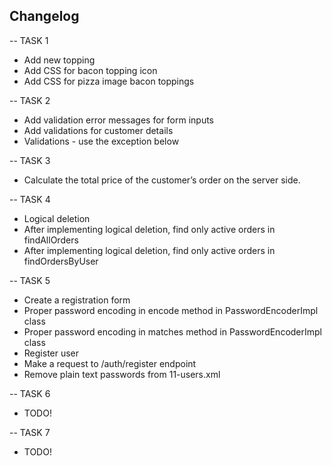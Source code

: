 ## Changelog

-- TASK 1
 * Add new topping
 * Add CSS for bacon topping icon
 * Add CSS for pizza image bacon toppings

-- TASK 2
* Add validation error messages for form inputs
* Add validations for customer details
* Validations - use the exception below

-- TASK 3
* Calculate the total price of the customer’s order on the server side.

-- TASK 4
* Logical deletion
* After implementing logical deletion, find only active orders in findAllOrders
* After implementing logical deletion, find only active orders in findOrdersByUser

-- TASK 5
* Create a registration form
* Proper password encoding in encode method in PasswordEncoderImpl class
* Proper password encoding in matches method in PasswordEncoderImpl class
* Register user
* Make a request to /auth/register endpoint
* Remove plain text passwords from 11-users.xml

-- TASK 6
* TODO!

-- TASK 7
* TODO!
